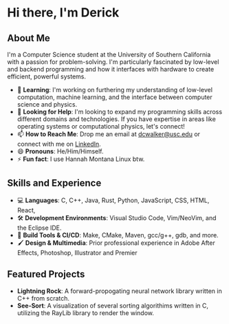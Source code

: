 # Hi there, I'm Derick

## About Me
I'm a Computer Science student at the University of Southern California with a passion for problem-solving. I'm particularly fascinated by low-level and backend programming and how it interfaces with hardware to create efficient, powerful systems.

- 🌱 **Learning**: I'm working on furthering my understanding of low-level computation, machine learning, and the interface between computer science and physics.
- 🤔 **Looking for Help**: I'm looking to expand my programming skills across different domains and technologies. If you have expertise in areas like operating systems or computational physics, let's connect!
- 📫 **How to Reach Me**: Drop me an email at dcwalker@usc.edu or connect with me on [LinkedIn](https://www.linkedin.com/in/derick-walker/).
- 😄 **Pronouns**: He/Him/Himself.
- ⚡ **Fun fact**: I use Hannah Montana Linux btw.

## Skills and Experience
* 💻 **Languages**: C, C++, Java, Rust, Python, JavaScript, CSS, HTML, React, 
* 🛠️ **Development Environments**: Visual Studio Code, Vim/NeoVim, and the Eclipse IDE.
* 🔧 **Build Tools & CI/CD**: Make, CMake, Maven, gcc/g++, gdb, and more.
* 🖌️ **Design & Multimedia**: Prior professional experience in Adobe After Effects, Photoshop, Illustrator and Premier

## Featured Projects
- **Lightning Rock**: A forward-propogating neural network library written in C++ from scratch.
- **See-Sort**: A visualization of several sorting algorithims written in C, utilizing the RayLib library to render the window.

